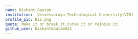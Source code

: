 ```yaml
---
name: Nishant Gautam 
institution:  Visvesvaraya Technological University(VTU)
profile_pic: Nis.png
quote: Make it or break it,curse it or rejoice it.
github_user: NishantGautam023
---
```

